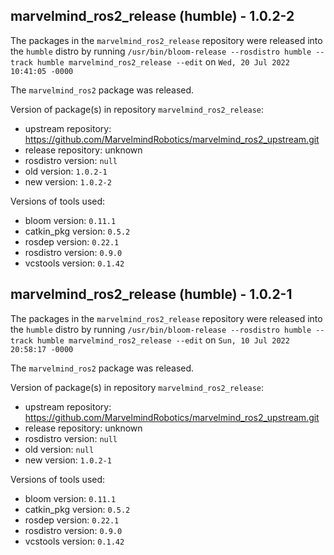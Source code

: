 ## marvelmind_ros2_release (humble) - 1.0.2-2

The packages in the `marvelmind_ros2_release` repository were released into the `humble` distro by running `/usr/bin/bloom-release --rosdistro humble --track humble marvelmind_ros2_release --edit` on `Wed, 20 Jul 2022 10:41:05 -0000`

The `marvelmind_ros2` package was released.

Version of package(s) in repository `marvelmind_ros2_release`:

- upstream repository: https://github.com/MarvelmindRobotics/marvelmind_ros2_upstream.git
- release repository: unknown
- rosdistro version: `null`
- old version: `1.0.2-1`
- new version: `1.0.2-2`

Versions of tools used:

- bloom version: `0.11.1`
- catkin_pkg version: `0.5.2`
- rosdep version: `0.22.1`
- rosdistro version: `0.9.0`
- vcstools version: `0.1.42`


## marvelmind_ros2_release (humble) - 1.0.2-1

The packages in the `marvelmind_ros2_release` repository were released into the `humble` distro by running `/usr/bin/bloom-release --rosdistro humble --track humble marvelmind_ros2_release --edit` on `Sun, 10 Jul 2022 20:58:17 -0000`

The `marvelmind_ros2` package was released.

Version of package(s) in repository `marvelmind_ros2_release`:

- upstream repository: https://github.com/MarvelmindRobotics/marvelmind_ros2_upstream.git
- release repository: unknown
- rosdistro version: `null`
- old version: `null`
- new version: `1.0.2-1`

Versions of tools used:

- bloom version: `0.11.1`
- catkin_pkg version: `0.5.2`
- rosdep version: `0.22.1`
- rosdistro version: `0.9.0`
- vcstools version: `0.1.42`


